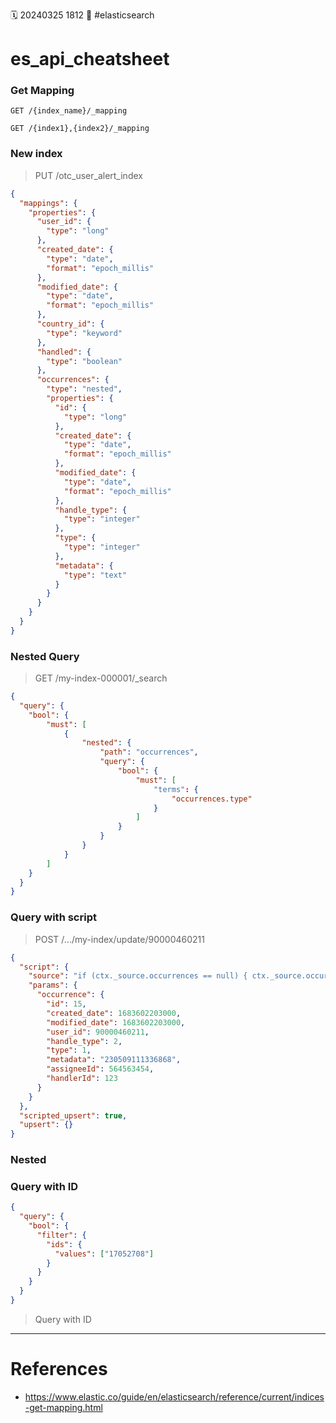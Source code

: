 🗓️ 20240325 1812
📎 #elasticsearch

# es_api_cheatsheet

### Get Mapping

```
GET /{index_name}/_mapping

GET /{index1},{index2}/_mapping
```

### New index

> PUT /otc_user_alert_index

```json
{
  "mappings": {
    "properties": {
      "user_id": {
        "type": "long"
      },
      "created_date": {
        "type": "date",
        "format": "epoch_millis"
      },
      "modified_date": {
        "type": "date",
        "format": "epoch_millis"
      },
      "country_id": {
        "type": "keyword"
      },
      "handled": {
        "type": "boolean"
      },
      "occurrences": {
        "type": "nested",
        "properties": {
          "id": {
            "type": "long"
          },
          "created_date": {
            "type": "date",
            "format": "epoch_millis"
          },
          "modified_date": {
            "type": "date",
            "format": "epoch_millis"
          },
          "handle_type": {
            "type": "integer"
          },
          "type": {
            "type": "integer"
          },
          "metadata": {
            "type": "text"
          }
        }
      }
    }
  }
}
```

### Nested Query

> GET /my-index-000001/\_search

```json
{
  "query": {
	"bool": {
		"must": [
			{
				"nested": {
					"path": "occurrences",
					"query": {
						"bool": {
							"must": [
								"terms": {
									"occurrences.type"
								}
							]
						}
					}
				}
			}
		]
	}
  }
}
```

### Query with script

> POST /.../my-index/update/90000460211

```json
{
  "script": {
    "source": "if (ctx._source.occurrences == null) { ctx._source.occurrences = []; } boolean updated = false; for (item in ctx._source.occurrences) { if (item.id == params.occurrence.id) { item.putAll(params.occurrence); updated = true; break; } } if (!updated) { ctx._source.occurrences.add(params.occurrence); }",
    "params": {
      "occurrence": {
        "id": 15,
        "created_date": 1683602203000,
        "modified_date": 1683602203000,
        "user_id": 90000460211,
        "handle_type": 2,
        "type": 1,
        "metadata": "230509111336868",
        "assigneeId": 564563454,
        "handlerId": 123
      }
    }
  },
  "scripted_upsert": true,
  "upsert": {}
}
```

### Nested

### Query with ID

```json
{
  "query": {
    "bool": {
      "filter": {
        "ids": {
          "values": ["17052708"]
        }
      }
    }
  }
}
```

> Query with ID

---

# References

- https://www.elastic.co/guide/en/elasticsearch/reference/current/indices-get-mapping.html
